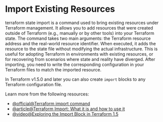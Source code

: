 # Import Existing Resources

terraform state import is a command used to bring existing resources under Terraform management. It allows you to add resources that were created outside of Terraform (e.g., manually or by other tools) into your Terraform state. The command takes two main arguments: the Terraform resource address and the real-world resource identifier. When executed, it adds the resource to the state file without modifying the actual infrastructure. This is useful for adopting Terraform in environments with existing resources, or for recovering from scenarios where state and reality have diverged. After importing, you need to write the corresponding configuration in your Terraform files to match the imported resource.

In Terraform v1.5.0 and later you can also create `import` blocks to any Terraform configuration file.

Learn more from the following resources:

- [@official@Terraform import command](https://developer.hashicorp.com/terraform/cli/import)
- [@article@Terraform Import: What it is and how to use it](https://terrateam.io/blog/terraform-import)
- [@video@Exploring the Import Block in Terraform 1.5](https://www.youtube.com/watch?v=znfh_00EDZ0)
